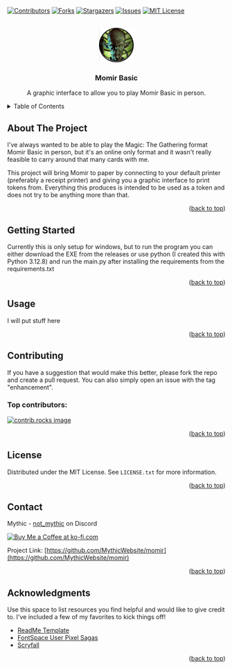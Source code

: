 <!-- Improved compatibility of back to top link: See: https://github.com/othneildrew/Best-README-Template/pull/73 -->
<a id="readme-top"></a>
<!--
*** Thanks for checking out the Best-README-Template. If you have a suggestion
*** that would make this better, please fork the repo and create a pull request
*** or simply open an issue with the tag "enhancement".
*** Don't forget to give the project a star!
*** Thanks again! Now go create something AMAZING! :D
-->



<!-- PROJECT SHIELDS -->
<!--
*** I'm using markdown "reference style" links for readability.
*** Reference links are enclosed in brackets [ ] instead of parentheses ( ).
*** See the bottom of this document for the declaration of the reference variables
*** for contributors-url, forks-url, etc. This is an optional, concise syntax you may use.
*** https://www.markdownguide.org/basic-syntax/#reference-style-links
-->
[![Contributors][contributors-shield]][contributors-url]
[![Forks][forks-shield]][forks-url]
[![Stargazers][stars-shield]][stars-url]
[![Issues][issues-shield]][issues-url]
[![MIT License][license-shield]][license-url]



<!-- PROJECT LOGO -->
<br />
<div align="center">
  <a href="https://github.com/MythicWebsite/momir">
    <img src="Data/momir.png" alt="Logo" width="80" height="80">
  </a>

  <h3 align="center">Momir Basic</h3>

  <p align="center">
    A graphic interface to allow you to play Momir Basic in person.
  </p>
</div>



<!-- TABLE OF CONTENTS -->
<details>
  <summary>Table of Contents</summary>
  <ol>
    <li>
      <a href="#about-the-project">About The Project</a>
    </li>
    <li>
      <a href="#getting-started">Getting Started</a>
    </li>
    <li><a href="#usage">Usage</a></li>
    <li><a href="#contributing">Contributing</a></li>
    <li><a href="#license">License</a></li>
    <li><a href="#contact">Contact</a></li>
    <li><a href="#acknowledgments">Acknowledgments</a></li>
  </ol>
</details>



<!-- ABOUT THE PROJECT -->
## About The Project

I've always wanted to be able to play the Magic: The Gathering format Momir Basic in person, but it's an online only format and it wasn't really feasible to carry around that many cards with me.

This project will bring Momir to paper by connecting to your default printer (preferably a receipt printer) and giving you a graphic interface to print tokens from. Everything this produces is intended to be used as a token and does not try to be anything more than that.

<p align="right">(<a href="#readme-top">back to top</a>)</p>

<!-- GETTING STARTED -->
## Getting Started

Currently this is only setup for windows, but to run the program you can either download the EXE from the releases or use python (I created this with Python 3.12.8) and run the main.py after installing the requirements from the requirements.txt



<p align="right">(<a href="#readme-top">back to top</a>)</p>



<!-- USAGE EXAMPLES -->
## Usage

I will put stuff here

<p align="right">(<a href="#readme-top">back to top</a>)</p>

<!-- CONTRIBUTING -->
## Contributing

If you have a suggestion that would make this better, please fork the repo and create a pull request. You can also simply open an issue with the tag "enhancement".

### Top contributors:

<a href="https://github.com/MythicWebsite/momir/graphs/contributors">
  <img src="https://contrib.rocks/image?repo=MythicWebsite/momir" alt="contrib.rocks image" />
</a>

<p align="right">(<a href="#readme-top">back to top</a>)</p>



<!-- LICENSE -->
## License

Distributed under the MIT License. See `LICENSE.txt` for more information.

<p align="right">(<a href="#readme-top">back to top</a>)</p>



<!-- CONTACT -->
## Contact

Mythic - [not_mythic](https://discordapp.com/users/187356367030452224) on Discord

<a href='https://ko-fi.com/Y8Y3193TFH' target='_blank'><img height='36' style='border:0px;height:36px;' src='https://storage.ko-fi.com/cdn/kofi5.png?v=6' border='0' alt='Buy Me a Coffee at ko-fi.com' /></a>

Project Link: [https://github.com/MythicWebsite/momir](https://github.com/MythicWebsite/momir)

<p align="right">(<a href="#readme-top">back to top</a>)</p>



<!-- ACKNOWLEDGMENTS -->
## Acknowledgments

Use this space to list resources you find helpful and would like to give credit to. I've included a few of my favorites to kick things off!

* [ReadMe Template](https://github.com/othneildrew/Best-README-Template)
* [FontSpace User Pixel Sagas](https://www.fontspace.com/planewalker-font-f18098)
* [Scryfall](https://scryfall.com)

<p align="right">(<a href="#readme-top">back to top</a>)</p>



<!-- MARKDOWN LINKS & IMAGES -->
<!-- https://www.markdownguide.org/basic-syntax/#reference-style-links -->
[contributors-shield]: https://img.shields.io/github/contributors/MythicWebsite/momir.svg?style=for-the-badge
[contributors-url]: https://github.com/MythicWebsite/momir/graphs/contributors
[forks-shield]: https://img.shields.io/github/forks/MythicWebsite/momir.svg?style=for-the-badge
[forks-url]: https://github.com/MythicWebsite/momir/network/members
[stars-shield]: https://img.shields.io/github/stars/MythicWebsite/momir.svg?style=for-the-badge
[stars-url]: https://github.com/MythicWebsite/momir/stargazers
[issues-shield]: https://img.shields.io/github/issues/MythicWebsite/momir.svg?style=for-the-badge
[issues-url]: https://github.com/othneildrew/Best-README-Template/issues
[license-shield]: https://img.shields.io/github/license/MythicWebsite/momir.svg?style=for-the-badge
[license-url]: https://github.com/MythicWebsite/momir/blob/master/LICENSE.txt


